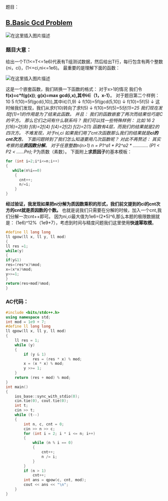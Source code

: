 题目：
## [B.Basic Gcd Problem](https://ac.nowcoder.com/acm/contest/5669/B)

![在这里插入图片描述](https://img-blog.csdnimg.cn/20200723103633693.png?x-oss-process=image/watermark,type_ZmFuZ3poZW5naGVpdGk,shadow_10,text_aHR0cHM6Ly9ibG9nLmNzZG4ubmV0L3FxXzQ1ODQ1NDA0,size_16,color_FFFFFF,t_70#pic_center)
### **题目大意：**
给出一个T(1<=T<=1e6)代表有T组测试数据，然后给出T行，每行包含有两个整数{ni，ci}，(1<=ci,ni<=1e6)。
最重要的是理解下面的函数：

![在这里插入图片描述](https://img-blog.csdnimg.cn/20200723104139976.png#pic_center)


这是一个嵌套函数，我们转换一下函数的格式：
对于x>1的情况
我们令**f(x)=c*f(g(x))**;
      **g(x)=max gcd(i,x),其中i∈（1，x-1）**。
对于题目第二个样例：
10 5
f(10)=5f(gcd(i,10)),其中i∈(1,9)
↓
f(10)=5f(gcd(5,10))
↓
f(10)=5f(5)
↓
这时候我们发现，我们从求f(10)转向了求f(5)
↓
f(10)=5f(5)=5*5f(1)=25
*我们现在发现f(1)=1的作用是为了结束此函数。
并且：
我们的函数嵌套了两次而结果恰巧是C的平方。
那么它们之间有什么联系吗？
我们可以找一些特殊样例：
比如 16 2
f(16)=2f(8)
f(8)=2f(4)
f(4)=2f(2)
f(2)=2(1)
函数有4层，而我们的结果就是2的四次方。
不难发现，对于ni,ci
如果我们用了cnt次函数那么我们的结果就是**ci的cnt次方**。
下面问题转到了我们怎么知道要用几次函数呢？
对此不再赘述：
其实考察的是**质因数分解**。
对于任意整数n(n>1)
n = P1^a1 * P2^a2 * …………* (P1 < P2 < ……Pn);*
P为质数（素数）。
下面附上**求质因子**的基本模板：

```cpp
for (int i=2;i*i<=n;i++)
{
   while(n%i==0)
    {
      cnt++;
      n/=i;
    }
}
```
**经过验证，我发现如果把ni分解为质因数乘积的形式，我们前文提到的ci的cnt次方的cnt就是质因数的个数。**
也就是说我们只需要在分解的时候，加入一个cnt,我们分解一次cnt++即可。
因为ni,ci最大值为1e6=(2*5)^6,那么本题的极限数据就是：
(1e6)^12%（1e9+7），考虑到时间与精度问题我们这里使用**快速幂取模**。

```cpp
#define ll long long
ll qpow(ll x, ll y, ll mod)
{
ll res =1;
while(y)
{
if(y&1)
res=(res*x)%mod;
x=(x*x)%mod;
y>>=1;
}
return(res+mod)%mod;
}
```
### AC代码：

```cpp
#include <bits/stdc++.h>
using namespace std;
int mod = 1e9 + 7;
#define ll long long
ll qpow(ll x, ll y, ll mod)
{
    ll res = 1;
    while (y)
    {
        if (y & 1)
            res = (res * x) % mod;
        x = (x * x) % mod;
        y >>= 1;
    }
    return (res + mod) % mod;
}
int main()
{
    ios_base::sync_with_stdio(0);
    cin.tie(0), cout.tie(0);
    int t;
    cin >> t;
    while (t--)
    {
        int n, c, cnt = 0;
        cin >> n >> c;
        for (int i = 2; i * i <= n; i++)
        {
            while (n % i == 0)
            {
                cnt++;
                n /= i;
            }
        }
        if (n > 1)
            cnt++;
        int ans = qpow(c, cnt, mod);
        cout << ans << "\n";
    }
}
```
